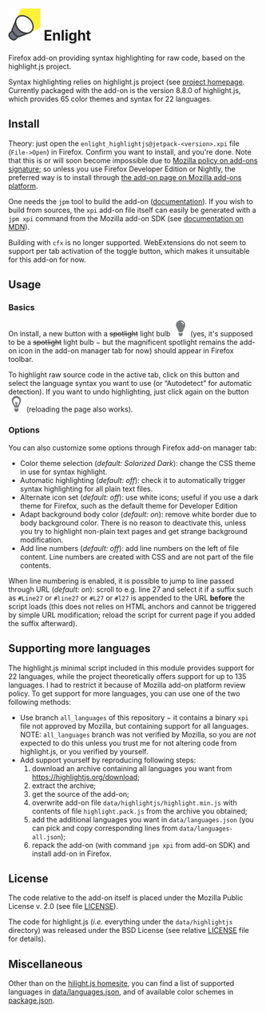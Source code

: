  <!-- vim: set tw=80 cc=80 spell: -->
 ![Add-on icon](misc/spot64.png) Enlight
 ========================================


Firefox add-on providing syntax highlighting for raw code, based on the
highlight.js project.

Syntax highlighting relies on highlight.js project (see [project
homepage][hljs]. Currently packaged with the add-on is the version
8.8.0 of highlight.js, which provides
65    color themes and syntax for
22    languages.

## Install

Theory: just open the `enlight_highlightjs@jetpack-<version>.xpi` file
(`File->Open`) in Firefox. Confirm you want to install, and you're done. Note
that this is or will soon become impossible due to [Mozilla policy on add-ons
signature][signing]; so unless you use Firefox Developer Edition or Nightly, the
preferred way is to install through [the add-on page on Mozilla add-ons
platform][amo].

One needs the `jpm` tool to build the add-on ([documentation][jpm]). If you wish
to build from sources, the `xpi` add-on file itself can easily be generated
with a `jpm xpi` command from the Mozilla add-on SDK (see [documentation on
MDN][sdk]).

Building with `cfx` is no longer supported. WebExtensions do not seem to
support per tab activation of the toggle button, which makes it unsuitable for
this add-on for now.

## Usage

### Basics

On install, a new button with a ~~spotlight~~ light bulb
![buttonOff](data/lightbulb_off-32.png) (yes, it's supposed to be a
~~spotlight~~ light bulb − but the magnificent spotlight remains the add-on
icon in the add-on manager tab for now) should appear in Firefox toolbar.

To highlight raw source code in the active tab, click on this button and select
the language syntax you want to use (or “Autodetect” for automatic detection).
If you want to undo highlighting, just click again on the button
![buttonOn](data/lightbulb_on-32.png) (reloading the page also works).

### Options

You can also customize some options through Firefox add-on manager tab:
* Color theme selection (_default: Solarized Dark_): change the CSS theme in
  use for syntax highlight.
* Automatic highlighting (_default: off_): check it to automatically trigger
  syntax highlighting for all plain text files.
* Alternate icon set (_default: off_): use white icons; useful if you use a
  dark theme for Firefox, such as the default theme for Developer Edition
* Adapt background body color (_default: on_): remove white border due to
  body background color. There is no reason to deactivate this, unless you try
  to highlight non-plain text pages and get strange background modification.
* Add line numbers (_default: off_): add line numbers on the left of file
  content. Line numbers are created with CSS and are not part of the file
  contents.

When line numbering is enabled, it is possible to jump to line passed through
URL (_default: on_): scroll to e.g. line 27 and select it if a suffix such as
`#Line27` or `#line27` or `#L27` or `#l27` is appended to the URL **before**
the script loads (this does not relies on HTML anchors and cannot be triggered
by simple URL modification; reload the script for current page if you added the
suffix afterward).

## Supporting more languages

The highlight.js minimal script included in this module provides support for
22  languages, while the project theoretically offers support for up to
135 languages. I had to restrict it because of Mozilla add-on platform review
policy. To get support for more languages, you can use one of the two following
methods:
* Use branch `all_languages` of this repository − it contains a binary `xpi`
  file not approved by Mozilla, but containing support for all languages. NOTE:
  `all_languages` branch was not verified by Mozilla, so you are _not_ expected
  to do this unless you trust me for not altering code from highlight.js, or
  you verified by yourself.
* Add support yourself by reproducing following steps:
  1. download an archive containing all languages you want from
  https://highlightjs.org/download;
  2. extract the archive;
  3. get the source of the add-on;
  4. overwrite add-on file `data/highlightjs/highlight.min.js` with contents of
  file `highlight.pack.js` from the archive you obtained;
  5. add the additional languages you want in `data/languages.json` (you can
  pick and copy corresponding lines from `data/languages-all.json`);
  6. repack the add-on (with command `jpm xpi` from add-on SDK) and install
  add-on in Firefox.

## License

The code relative to the add-on itself is placed under the Mozilla Public
License v. 2.0 (see file [LICENSE][mpl]).

The code for highlight.js (_i.e._ everything under the `data/highlightjs`
directory) was released under the BSD License (see relative [LICENSE][bsd] file
for details).

## Miscellaneous

Other than on the [hilight.js homesite][hljs], you can find a list of supported
languages in [data/languages.json][languages], and of available color schemes in
[package.json][package].

[hljs]: https://highlightjs.org
[signing]: https://blog.mozilla.org/addons/2015/02/10/extension-signing-safer-experience
[amo]: https://addons.mozilla.org/firefox/addon/enlight
[sdk]: https://developer.mozilla.org/en-US/Add-ons/SDK/Tutorials/Getting_started
[mpl]: https://github.com/Qeole/Enlight/blob/master/LICENSE
[bsd]: https://github.com/isagalaev/highlight.js/blob/master/LICENSE
[languages]: https://github.com/Qeole/Enlight/blob/master/data/languages.json
[package]: https://github.com/Qeole/Enlight/blob/master/package.json
[jpm]: https://developer.mozilla.org/en-US/Add-ons/SDK/Tools/jpm

